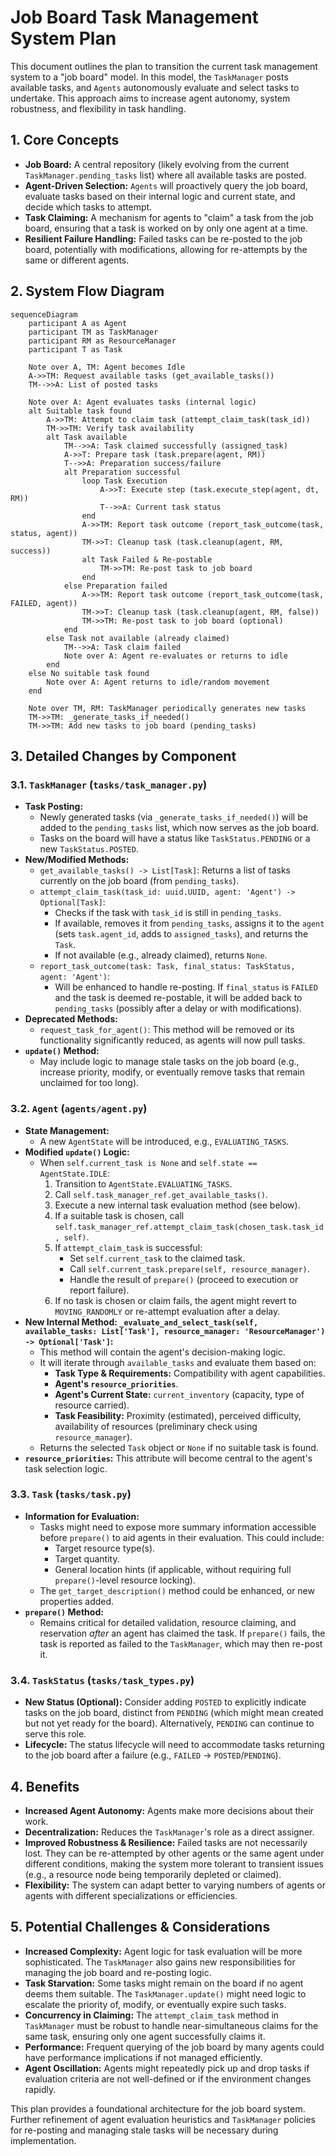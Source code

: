 # Job Board Task Management System Plan

This document outlines the plan to transition the current task management system to a "job board" model. In this model, the `TaskManager` posts available tasks, and `Agents` autonomously evaluate and select tasks to undertake. This approach aims to increase agent autonomy, system robustness, and flexibility in task handling.

## 1. Core Concepts

*   **Job Board:** A central repository (likely evolving from the current `TaskManager.pending_tasks` list) where all available tasks are posted.
*   **Agent-Driven Selection:** `Agents` will proactively query the job board, evaluate tasks based on their internal logic and current state, and decide which tasks to attempt.
*   **Task Claiming:** A mechanism for agents to "claim" a task from the job board, ensuring that a task is worked on by only one agent at a time.
*   **Resilient Failure Handling:** Failed tasks can be re-posted to the job board, potentially with modifications, allowing for re-attempts by the same or different agents.

## 2. System Flow Diagram

```mermaid
sequenceDiagram
    participant A as Agent
    participant TM as TaskManager
    participant RM as ResourceManager
    participant T as Task

    Note over A, TM: Agent becomes Idle
    A->>TM: Request available tasks (get_available_tasks())
    TM-->>A: List of posted tasks

    Note over A: Agent evaluates tasks (internal logic)
    alt Suitable task found
        A->>TM: Attempt to claim task (attempt_claim_task(task_id))
        TM->>TM: Verify task availability
        alt Task available
            TM-->>A: Task claimed successfully (assigned_task)
            A->>T: Prepare task (task.prepare(agent, RM))
            T-->>A: Preparation success/failure
            alt Preparation successful
                loop Task Execution
                    A->>T: Execute step (task.execute_step(agent, dt, RM))
                    T-->>A: Current task status
                end
                A->>TM: Report task outcome (report_task_outcome(task, status, agent))
                TM->>T: Cleanup task (task.cleanup(agent, RM, success))
                alt Task Failed & Re-postable
                    TM->>TM: Re-post task to job board
                end
            else Preparation failed
                A->>TM: Report task outcome (report_task_outcome(task, FAILED, agent))
                TM->>T: Cleanup task (task.cleanup(agent, RM, false))
                TM->>TM: Re-post task to job board (optional)
            end
        else Task not available (already claimed)
            TM-->>A: Task claim failed
            Note over A: Agent re-evaluates or returns to idle
        end
    else No suitable task found
        Note over A: Agent returns to idle/random movement
    end

    Note over TM, RM: TaskManager periodically generates new tasks
    TM->>TM: _generate_tasks_if_needed()
    TM->>TM: Add new tasks to job board (pending_tasks)
```

## 3. Detailed Changes by Component

### 3.1. `TaskManager` (`tasks/task_manager.py`)

*   **Task Posting:**
    *   Newly generated tasks (via `_generate_tasks_if_needed()`) will be added to the `pending_tasks` list, which now serves as the job board.
    *   Tasks on the board will have a status like `TaskStatus.PENDING` or a new `TaskStatus.POSTED`.
*   **New/Modified Methods:**
    *   `get_available_tasks() -> List[Task]`: Returns a list of tasks currently on the job board (from `pending_tasks`).
    *   `attempt_claim_task(task_id: uuid.UUID, agent: 'Agent') -> Optional[Task]`:
        *   Checks if the task with `task_id` is still in `pending_tasks`.
        *   If available, removes it from `pending_tasks`, assigns it to the `agent` (sets `task.agent_id`, adds to `assigned_tasks`), and returns the `Task`.
        *   If not available (e.g., already claimed), returns `None`.
    *   `report_task_outcome(task: Task, final_status: TaskStatus, agent: 'Agent')`:
        *   Will be enhanced to handle re-posting. If `final_status` is `FAILED` and the task is deemed re-postable, it will be added back to `pending_tasks` (possibly after a delay or with modifications).
*   **Deprecated Methods:**
    *   `request_task_for_agent()`: This method will be removed or its functionality significantly reduced, as agents will now pull tasks.
*   **`update()` Method:**
    *   May include logic to manage stale tasks on the job board (e.g., increase priority, modify, or eventually remove tasks that remain unclaimed for too long).

### 3.2. `Agent` (`agents/agent.py`)

*   **State Management:**
    *   A new `AgentState` will be introduced, e.g., `EVALUATING_TASKS`.
*   **Modified `update()` Logic:**
    *   When `self.current_task is None` and `self.state == AgentState.IDLE`:
        1.  Transition to `AgentState.EVALUATING_TASKS`.
        2.  Call `self.task_manager_ref.get_available_tasks()`.
        3.  Execute a new internal task evaluation method (see below).
        4.  If a suitable task is chosen, call `self.task_manager_ref.attempt_claim_task(chosen_task.task_id, self)`.
        5.  If `attempt_claim_task` is successful:
            *   Set `self.current_task` to the claimed task.
            *   Call `self.current_task.prepare(self, resource_manager)`.
            *   Handle the result of `prepare()` (proceed to execution or report failure).
        6.  If no task is chosen or claim fails, the agent might revert to `MOVING_RANDOMLY` or re-attempt evaluation after a delay.
*   **New Internal Method: `_evaluate_and_select_task(self, available_tasks: List['Task'], resource_manager: 'ResourceManager') -> Optional['Task']`:**
    *   This method will contain the agent's decision-making logic.
    *   It will iterate through `available_tasks` and evaluate them based on:
        *   **Task Type & Requirements:** Compatibility with agent capabilities.
        *   **Agent's `resource_priorities`**.
        *   **Agent's Current State:** `current_inventory` (capacity, type of resource carried).
        *   **Task Feasibility:** Proximity (estimated), perceived difficulty, availability of resources (preliminary check using `resource_manager`).
    *   Returns the selected `Task` object or `None` if no suitable task is found.
*   **`resource_priorities`:** This attribute will become central to the agent's task selection logic.

### 3.3. `Task` (`tasks/task.py`)

*   **Information for Evaluation:**
    *   Tasks might need to expose more summary information accessible before `prepare()` to aid agents in their evaluation. This could include:
        *   Target resource type(s).
        *   Target quantity.
        *   General location hints (if applicable, without requiring full `prepare()`-level resource locking).
    *   The `get_target_description()` method could be enhanced, or new properties added.
*   **`prepare()` Method:**
    *   Remains critical for detailed validation, resource claiming, and reservation *after* an agent has claimed the task. If `prepare()` fails, the task is reported as failed to the `TaskManager`, which may then re-post it.

### 3.4. `TaskStatus` (`tasks/task_types.py`)

*   **New Status (Optional):** Consider adding `POSTED` to explicitly indicate tasks on the job board, distinct from `PENDING` (which might mean created but not yet ready for the board). Alternatively, `PENDING` can continue to serve this role.
*   **Lifecycle:** The status lifecycle will need to accommodate tasks returning to the job board after a failure (e.g., `FAILED` -> `POSTED`/`PENDING`).

## 4. Benefits

*   **Increased Agent Autonomy:** Agents make more decisions about their work.
*   **Decentralization:** Reduces the `TaskManager`'s role as a direct assigner.
*   **Improved Robustness & Resilience:** Failed tasks are not necessarily lost. They can be re-attempted by other agents or the same agent under different conditions, making the system more tolerant to transient issues (e.g., a resource node being temporarily depleted or claimed).
*   **Flexibility:** The system can adapt better to varying numbers of agents or agents with different specializations or efficiencies.

## 5. Potential Challenges & Considerations

*   **Increased Complexity:** Agent logic for task evaluation will be more sophisticated. The `TaskManager` also gains new responsibilities for managing the job board and re-posting logic.
*   **Task Starvation:** Some tasks might remain on the board if no agent deems them suitable. The `TaskManager.update()` might need logic to escalate the priority of, modify, or eventually expire such tasks.
*   **Concurrency in Claiming:** The `attempt_claim_task` method in `TaskManager` must be robust to handle near-simultaneous claims for the same task, ensuring only one agent successfully claims it.
*   **Performance:** Frequent querying of the job board by many agents could have performance implications if not managed efficiently.
*   **Agent Oscillation:** Agents might repeatedly pick up and drop tasks if evaluation criteria are not well-defined or if the environment changes rapidly.

This plan provides a foundational architecture for the job board system. Further refinement of agent evaluation heuristics and `TaskManager` policies for re-posting and managing stale tasks will be necessary during implementation.